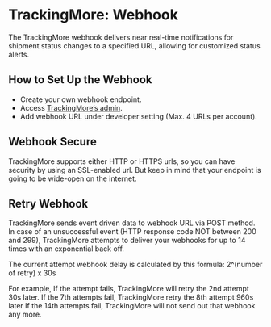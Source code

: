 # TrackingMore: Webhook
The TrackingMore webhook delivers near real-time notifications for shipment status changes to a specified URL, allowing for customized status alerts. 

How to Set Up the Webhook
--------
* Create your own webhook endpoint.
* Access [TrackingMore’s admin](https://www.trackingmore.com/signup.html).
* Add webhook URL under developer setting (Max. 4 URLs per account).


Webhook Secure
--------
TrackingMore supports either HTTP or HTTPS urls, so you can have security by using an SSL-enabled url. But keep in mind that your endpoint is going to be wide-open on the internet.

Retry Webhook
--------
TrackingMore sends event driven data to webhook URL via POST method. In case of an unsuccessful event (HTTP response code NOT between 200 and 299), TrackingMore attempts to deliver your webhooks for up to 14 times with an exponential back off.

The current attempt webhook delay is calculated by this formula: 2^(number of retry) x 30s

For example, If the attempt fails, TrackingMore will retry the 2nd attempt 30s later. If the 7th attempts fail, TrackingMore retry the 8th attempt 960s later If the 14th attempts fail, TrackingMore will not send out that webhook any more.
